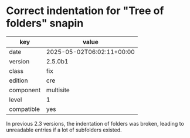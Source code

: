 [//]: # (werk v2)
# Correct indentation for "Tree of folders" snapin

key        | value
---------- | ---
date       | 2025-05-02T06:02:11+00:00
version    | 2.5.0b1
class      | fix
edition    | cre
component  | multisite
level      | 1
compatible | yes

In previous 2.3 versions, the indentation of folders was broken, leading to
unreadable entries if a lot of subfolders existed.
